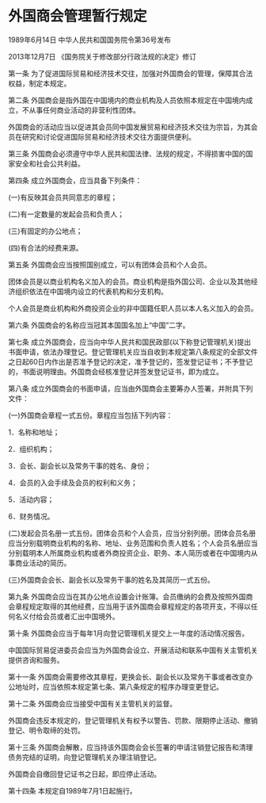 # 外国商会管理暂行规定

1989年6月14日 中华人民共和国国务院令第36号发布

2013年12月7日 《国务院关于修改部分行政法规的决定》修订

<!-- INFO END -->

第一条 为了促进国际贸易和经济技术交往，加强对外国商会的管理，保障其合法权益，制定本规定。

第二条 外国商会是指外国在中国境内的商业机构及人员依照本规定在中国境内成立，不从事任何商业活动的非营利性团体。

外国商会的活动应当以促进其会员同中国发展贸易和经济技术交往为宗旨，为其会员在研究和讨论促进国际贸易和经济技术交往方面提供便利。

第三条 外国商会必须遵守中华人民共和国法律、法规的规定，不得损害中国的国家安全和社会公共利益。

第四条 成立外国商会，应当具备下列条件：

(一)有反映其会员共同意志的章程；

(二)有一定数量的发起会员和负责人；

(三)有固定的办公地点；

(四)有合法的经费来源。

第五条 外国商会应当按照国别成立，可以有团体会员和个人会员。

团体会员是以商业机构名义加入的会员。商业机构是指外国公司、企业以及其他经济组织依法在中国境内设立的代表机构和分支机构。

个人会员是商业机构和外商投资企业的非中国籍任职人员以本人名义加入的会员。

第六条 外国商会的名称应当冠其本国国名加上“中国”二字。

第七条 成立外国商会，应当向中华人民共和国民政部(以下称登记管理机关)提出书面申请，依法办理登记。登记管理机关应当自收到本规定第八条规定的全部文件之日起60日内作出是否准予登记的决定，准予登记的，签发登记证书；不予登记的，书面说明理由。外国商会经核准登记并签发登记证书，即为成立。

第八条 成立外国商会的书面申请，应当由外国商会主要筹办人签署，并附具下列文件：

(一)外国商会章程一式五份。章程应当包括下列内容：

1．名称和地址；

2．组织机构；

3．会长、副会长以及常务干事的姓名、身份；

4．会员的入会手续及会员的权利和义务；

5．活动内容；

6．财务情况。

(二)发起会员名册一式五份。团体会员和个人会员，应当分别列册。团体会员名册应当分别载明商业机构的名称、地址、业务范围和负责人姓名；个人会员名册应当分别载明本人所属商业机构或者外商投资企业、职务、本人简历或者在中国境内从事商业活动的简历。

(三)外国商会会长、副会长以及常务干事的姓名及其简历一式五份。

第九条 外国商会应当在其办公地点设置会计账簿。会员缴纳的会费及按照外国商会章程规定取得的其他经费，应当用于该外国商会章程规定的各项开支，不得以任何名义付给会员或者汇出中国境外。

第十条 外国商会应当于每年1月向登记管理机关提交上一年度的活动情况报告。

中国国际贸易促进委员会应当为外国商会设立、开展活动和联系中国有关主管机关提供咨询和服务。

第十一条 外国商会需要修改其章程，更换会长、副会长以及常务干事或者改变办公地址时，应当依照本规定第七条、第八条规定的程序办理变更登记。

第十二条 外国商会应当接受中国有关主管机关的监督。

外国商会违反本规定的，登记管理机关有权予以警告、罚款、限期停止活动、撤销登记、明令取缔的处罚。

第十三条 外国商会解散，应当持该外国商会会长签署的申请注销登记报告和清理债务完结的证明，向登记管理机关办理注销登记。

外国商会自缴回登记证书之日起，即应停止活动。

第十四条 本规定自1989年7月1日起施行。


